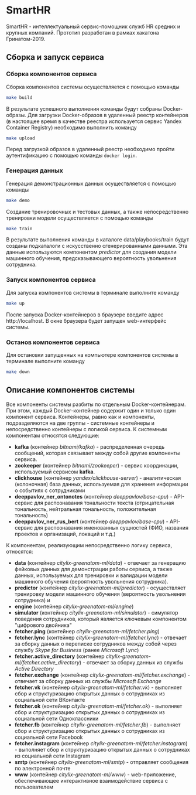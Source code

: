 # SmartHR
SmartHR - интеллектуальный сервис-помощник служб HR средних и крупных компаний.
Прототип разработан в рамках хакатона Гринатом-2019.

## Сборка и запуск сервиса
### Сборка компонентов сервиса
Сборка компонентов системы осуществляется с помощью команды
```sh
make build
```
В результате успешного выполнения команды будут собраны Docker-образы. Для загрузки Docker-образов в удаленный реестр контейнеров
(в настоящее время в качестве реестра используется сервис Yandex Container Registry) необходимо выполнить команду
```sh
make upload
```
Перед загрузкой образов в удаленный реестр необходимо пройти аутентификацию с помощью команды ```docker login```.

### Генерация данных
Генерация демонстрационных данных осуществляется с помощью команды
```sh
make demo
```

Создание тренировочных и тестовых данных, а также непосредственно тренировки модели
осуществляется с помощью команды
```sh
make train
```
В результате выполнения команды в каталоге data/playbooks/train будут созданы подкаталоги
с искусственно сгенерированными данными. Эта данные используются компонентом *predictor*
для создания модели машинного обучения, предсказывающего вероятность увольнения сотрудника.

### Запуск компонентов сервиса
Для запуска компонентов системы в терминале выполните команду
```sh
make up
```
После запуска Docker-контейнеров в браузере введите адрес http://localhost. В окне браузера будет запущен web-интерфейс системы.

### Останов компонентов сервиса
Для остановки запущенных на компьютере компонентов системы в терминале выполните команду
```sh
make down
```

## Описание компонентов системы
Все компоненты системы разбиты по отдельным Docker-контейнерам. При этом, каждый Docker-контейнер
содержит один и только один компонент сервиса. Контейнеры, равно как и компоненты, подразделяются
на две группы - системные контейнеры и непосредственно контейнеры с логикой сервиса. К системным
компонентам относятся следующие:
 - **kafka** (контейнер *bitnami/kafka*) - распределенная очередь сообщений, которая связывает между
 собой другие компоненты сервиса.
 - **zookeeper** (контейнер *bitnami/zookeeper*) - сервис координации, используемый сервисом **kafka**.
 - **clickhouse** (контейнер *yandex/clickhouse-server*) - аналитическая (колоночная) база данных, используемая
 для хранения информации о событиях с сотрудниками
 - **deeppavlov_ner_ontonotes** (контейнер *deeppavlov/base-cpu*) - API-сервис для распознавания тональности текста
 (отрицательная тональность, нейтральная тональность, положительная тональность)
 - **deeppavlov_ner_rus_bert** (контейнер *deeppavlov/base-cpu*) - API-сервис для распознавания именованных сущностей
 (ФИО, названия проектов и организаций, локаций и т.д.)

К компонентам, реализующим непосредственно логику сервиса, относятся:
 - **data** (контейнер *citylix-greenatom-ml/data*) - отвечает за генерацию фейковых данных для демонстрации работы сервиса,
 а также данных, используемых для тренировки и валидации модели машинного обучения (вероятность увольнения сотрудника).
 - **predictor** (контейнер *citylix-greenatom-ml/predictor*) - осуществляет тренировку модели машинного обучения (вероятность
 увольнения сотрудника) и
 - **engine** (контейнер *citylix-greenatom-ml/engine*)
 - **simulator** (контейнер *citylix-greenatom-ml/simulator*) - симулятор поведения сотрудников, который является ключевым компонентом
 "цифрового двойника"
 - **fetcher.ping** (контейнер *citylix-greenatom-ml/fetcher.ping*)
 - **fetcher.lync** (контейнер *citylix-greenatom-ml/fetcher.lync*) - отвечает за сборку данных о переписке сотрудников между собой
 через службу *Skype for Business* (ранее *Microsoft Lync*)
 - **fetcher.active_directory** (контейнер *citylix-greenatom-ml/fetcher.active_directory*) - отвечает за сборку данных из службы
 *Active Directory*
 - **fetcher.exchange** (контейнер *citylix-greenatom-ml/fetcher.exchange*) - отвечает за сборку данных из службы
 *Microsoft Exchange*
 - **fetcher.vk** (контейнер *citylix-greenatom-ml/fetcher.vk*) - выполняет сбор и структуризацию открытых данных о сотрудниках
 из социальной сети ВКонтакте
 - **fetcher.ok** (контейнер *citylix-greenatom-ml/fetcher.ok*) - выполняет сбор и структуризацию открытых данных о сотрудниках
 из социальной сети Одноклассники
 - **fetcher.fb** (контейнер *citylix-greenatom-ml/fetcher.fb*)  - выполняет сбор и структуризацию открытых данных о сотрудниках
 из социальной сети Facebook
 - **fetcher.instagram** (контейнер *citylix-greenatom-ml/fetcher.instagram*) - выполняет сбор и структуризацию открытых данных о сотрудниках
 из социальной сети Instagram
 - **smtp** (контейнер *citylix-greenatom-ml/smtp*) - отправляет сообщения по электронной почте
 - **www** (контейнер *citylix-greenatom-ml/www*) - web-приложение, обеспечивающее интерактивное взаимодействие сервиса с пользователем